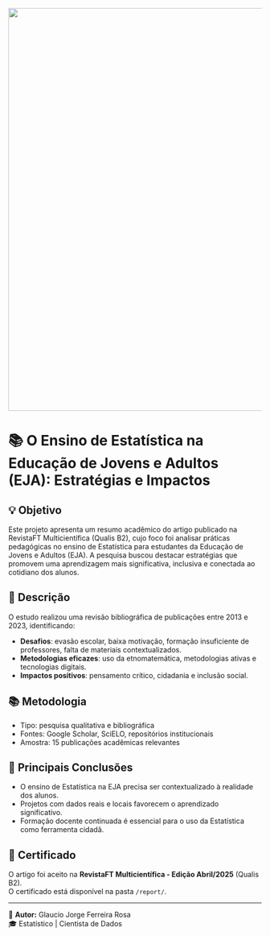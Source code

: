 <p align="center">
  <img src="https://github.com/GJFR71/Ensino_Estatistica_EJA/blob/main/Capa_Estatistica_EJA.png" width="800"/>
</p>


# 📚 O Ensino de Estatística na Educação de Jovens e Adultos (EJA): Estratégias e Impactos

## 💡 Objetivo
Este projeto apresenta um resumo acadêmico do artigo publicado na RevistaFT Multicientífica (Qualis B2), cujo foco foi analisar práticas pedagógicas no ensino de Estatística para estudantes da Educação de Jovens e Adultos (EJA). A pesquisa buscou destacar estratégias que promovem uma aprendizagem mais significativa, inclusiva e conectada ao cotidiano dos alunos.

## 📝 Descrição
O estudo realizou uma revisão bibliográfica de publicações entre 2013 e 2023, identificando:

- **Desafios**: evasão escolar, baixa motivação, formação insuficiente de professores, falta de materiais contextualizados.  
- **Metodologias eficazes**: uso da etnomatemática, metodologias ativas e tecnologias digitais.  
- **Impactos positivos**: pensamento crítico, cidadania e inclusão social.

## 📚 Metodologia
- Tipo: pesquisa qualitativa e bibliográfica  
- Fontes: Google Scholar, SciELO, repositórios institucionais  
- Amostra: 15 publicações acadêmicas relevantes

## 📌 Principais Conclusões
- O ensino de Estatística na EJA precisa ser contextualizado à realidade dos alunos.  
- Projetos com dados reais e locais favorecem o aprendizado significativo.  
- Formação docente continuada é essencial para o uso da Estatística como ferramenta cidadã.

## 📄 Certificado
O artigo foi aceito na **RevistaFT Multicientífica - Edição Abril/2025** (Qualis B2).  
O certificado está disponível na pasta `/report/`.

---

👤 **Autor:** Glaucio Jorge Ferreira Rosa  
🎓 Estatístico | Cientista de Dados
